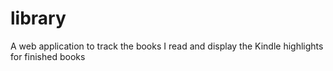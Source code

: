 # library
A web application to track the books I read and display the Kindle highlights for finished books
